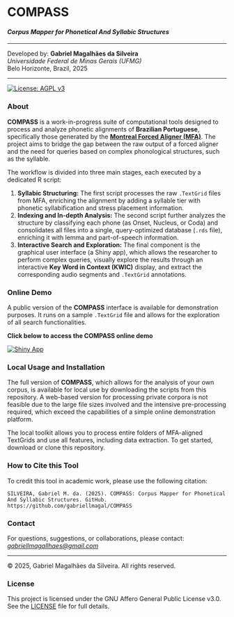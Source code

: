 # COMPASS
#### *Corpus Mapper for Phonetical And Syllabic Structures*
---

Developed by:
**Gabriel Magalhães da Silveira**
<br>*Universidade Federal de Minas Gerais (UFMG)*
<br>Belo Horizonte, Brazil, 2025

---

[![License: AGPL v3](https://img.shields.io/badge/License-AGPL_v3-blue.svg?style=for-the-badge)](https://www.gnu.org/licenses/agpl-3.0)

### About

**COMPASS** is a work-in-progress suite of computational tools designed to process and analyze phonetic alignments of **Brazilian Portuguese**, specifically those generated by the [**Montreal Forced Aligner (MFA)**](https://montreal-forced-aligner.readthedocs.io/). The project aims to bridge the gap between the raw output of a forced aligner and the need for queries based on complex phonological structures, such as the syllable.

The workflow is divided into three main stages, each executed by a dedicated R script:

1.  **Syllabic Structuring:** The first script processes the raw `.TextGrid` files from MFA, enriching the alignment by adding a syllable tier with phonetic syllabification and stress placement information.
2.  **Indexing and In-depth Analysis:** The second script further analyzes the structure by classifying each phone (as Onset, Nucleus, or Coda) and consolidates all files into a single, query-optimized database (`.rds` file), enriching it with lemma and part-of-speech information.
3.  **Interactive Search and Exploration:** The final component is the graphical user interface (a Shiny app), which allows the researcher to perform complex queries, visually explore the results through an interactive **Key Word in Context (KWIC)** display, and extract the corresponding audio segments and `.TextGrid` annotations.

### Online Demo

A public version of the **COMPASS** interface is available for demonstration purposes. It runs on a sample `.TextGrid` file and allows for the exploration of all search functionalities.

**Click below to access the COMPASS online demo**

[![Shiny App](https://img.shields.io/badge/shiny-app-blue?style=for-the-badge&logo=rstudio)](https://gabrielmagal.shinyapps.io/COMPASS/)

### Local Usage and Installation

The full version of **COMPASS**, which allows for the analysis of your own corpus, is available for local use by downloading the scripts from this repository. A web-based version for processing private corpora is not feasible due to the large file sizes involved and the intensive pre-processing required, which exceed the capabilities of a simple online demonstration platform.

The local toolkit allows you to process entire folders of MFA-aligned TextGrids and use all features, including data extraction. To get started, download or clone this repository.

### How to Cite this Tool

To credit this tool in academic work, please use the following citation:

```
SILVEIRA, Gabriel M. da. (2025). COMPASS: Corpus Mapper for Phonetical And Syllabic Structures. GitHub. https://github.com/gabriellmagal/COMPASS
```

### Contact

For questions, suggestions, or collaborations, please contact: *gabriellmagallhaes@gmail.com*

---
© 2025, Gabriel Magalhães da Silveira. All rights reserved.

### License

This project is licensed under the GNU Affero General Public License v3.0. See the [LICENSE](LICENSE) file for full details.
